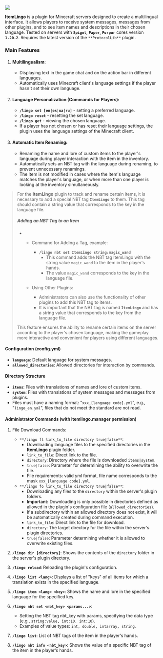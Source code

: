 ![](https://app.anh.ink/images/ItemLingoLogo.png)

**ItemLingo** is a plugin for Minecraft servers designed to create a multilingual interface. It allows players to receive system messages, messages from other plugins, and to see item names and descriptions in their chosen language. Tested on servers with **`Spigot`**, **`Paper`**, **`Purpur`** cores version **`1.20.2`**. Requires the latest version of the `**ProtocolLib**` plugin.

### Main Features

1.  #### Multilingualism:

    *   Displaying text in the game chat and on the action bar in different languages.
    *   Automatically uses Minecraft client's language settings if the player hasn't set their own language.
2.  #### Language Personalization (Commands for Players):

    *   **`/lingo set [en|es|ua|ru]`** - setting a preferred language.
    *   **`/lingo reset`** - resetting the set language.
    *   **`/lingo get`** - viewing the chosen language.
    *   If a player has not chosen or has reset their language settings, the plugin uses the language settings of the Minecraft client.
3.  #### Automatic Item Renaming:

    *   Renaming the name and lore of custom items to the player's language during player interaction with the item in the inventory.
    *   Automatically sets an NBT tag with the language during renaming, to prevent unnecessary renamings.
    *   The item is not modified in cases where the item's language matches the player's language, or when more than one player is looking at the inventory simultaneously.

> For the **ItemLingo** plugin to track and rename certain items, it is necessary to add a special NBT tag **`ItemLingo`** to them. This tag should contain a string value that corresponds to the key in the language file.
> 
> ##### Adding an NBT Tag to an Item
> 
> *   *   Command for Adding a Tag, example:
>         
>         
>         *   **`/lingo nbt set ItemLingo string:magic_wand`**
>             *   This command adds the NBT tag ItemLingo with the string value `magic_wand` to the item in the player's hands.
>             *   The value `magic_wand` corresponds to the key in the language file.
>     *   Using Other Plugins:
>         
>         
>         *   Administrators can also use the functionality of other plugins to add this NBT tag to items.
>         *   It is important that the NBT tag is named **`ItemLingo`** and has a string value that corresponds to the key from the language file.
> 
> This feature ensures the ability to rename certain items on the server according to the player's chosen language, making the gameplay more interactive and convenient for players using different languages.

#### Configuration (config.yml)

*   **`language`**: Default language for system messages.
*   **`allowed_directories`**: Allowed directories for interaction by commands.

#### Directory Structure

*   **`items`**: Files with translations of names and lore of custom items.
*   **`system`**: Files with translations of system messages and messages from plugins.
*   Files must have a naming format: "`xxx_[language code].yml`", e.g., "`lingo_en.yml`", files that do not meet the standard are not read.

#### Administrator Commands (with itemlingo.manager permission)

1.  File Download Commands:

    *   `**/lingo fl link_to_file directory true|false**`:
        *   Downloading language files to the specified directories in the **ItemLingo** plugin folder.
        *   `link_to_file`: Direct link to the file.
        *   `directory`: Directory where the file is downloaded `items|system`.
        *   `true|false`: Parameter for determining the ability to overwrite the file.
        *   File requirements: valid yml format, file name corresponds to the mask `xxx_[language code].yml`.
    *   `**/lingo fo link_to_file directory true|false**`:
        *   Downloading any files to the `directory` within the server's plugin folders.
        *   <span style="border: 0px solid #d9d9e3; box-sizing: border-box; --tw-border-spacing-x: 0; --tw-border-spacing-y: 0; --tw-translate-x: 0; --tw-translate-y: 0; --tw-rotate: 0; --tw-skew-x: 0; --tw-skew-y: 0; --tw-scale-x: 1; --tw-scale-y: 1; --tw-scroll-snap-strictness: proximity; --tw-ring-offset-width: 0px; --tw-ring-offset-color: #fff; --tw-ring-color: rgba(69,89,164,.5); --tw-ring-offset-shadow: 0 0 transparent; --tw-ring-shadow: 0 0 transparent; --tw-shadow: 0 0 transparent; --tw-shadow-colored: 0 0 transparent; font-weight: 600; color: var(--tw-prose-bold);">Important:</span> Downloading is only possible in directories defined as allowed in the plugin's configuration file (`allowed_directories`).
        *   If a subdirectory within an allowed directory does not exist, it will be automatically created during command execution.
        *   `link_to_file`: Direct link to the file for download.
        *   `directory`: The target directory for the file within the server's plugin directories.
        *   `true|false`: Parameter determining whether it is allowed to overwrite existing files.
2.  **`/lingo dir [directory]`**: Shows the contents of the `directory` folder in the server's plugin directory.

3.  **`/lingo reload`**: Reloading the plugin's configuration.

4.  **`/lingo list <lang>`**: Displays a list of "keys" of all items for which a translation exists in the specified language.

5.  **`/lingo item <lang> <key>`**: Shows the name and lore in the specified language for the specified key.

6.  **`/lingo nbt set <nbt_key> <params...>`**:

    *   Setting the NBT tag nbt_key with params, specifying the data type (e.g., `string:value, int:10, int:10`).
    *   Examples of value types: `int, double, intarray, string`.
7.  **`/lingo list`**: List of NBT tags of the item in the player's hands.

8.  **`/lingo nbt info <nbt_key>`**: Shows the value of a specific NBT tag of the item in the player's hands.
